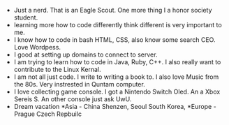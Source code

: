 - Just a nerd. That is an Eagle Scout. One more thing I a honor society student. 
- learning more how to code differently think different is very important to me. 
- I know how to code in bash HTML, CSS, also know some search CEO. Love Wordpess. 
- I good at setting up domains to connect to server. 
- I am trying to learn how to code in Java, Ruby, C++. I also really want to contribute to the Linux Kernal. 
- I am not all just code. I write to writing a book to. I also love Music from the 80s. Very instrested in Quntam computer.
- I love collecting game console. I got a Nintendo Switch Oled. An a Xbox Sereis S. An other console just ask UwU. 
- Dream vacation 
*Asia   - China Shenzen, Seoul South Korea,
*Europe - Prague Czech Repbuilc
